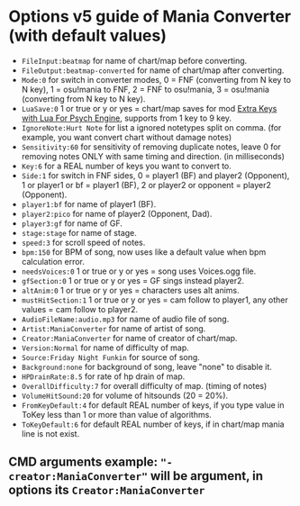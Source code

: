 # Options v5 guide of Mania Converter (with default values)
- `FileInput:beatmap` for name of chart/map before converting.
- `FileOutput:beatmap-converted` for name of chart/map after converting.
- `Mode:0` for switch in converter modes, 0 = FNF (converting from N key to N key), 1 = osu!mania to FNF, 2 = FNF to osu!mania, 3 = osu!mania (converting from N key to N key).
- `LuaSave:0` 1 or true or y or yes = chart/map saves for mod [Extra Keys with Lua For Psych Engine](https://gamebanana.com/mods/352021), supports from 1 key to 9 key.
- `IgnoreNote:Hurt Note` for list a ignored notetypes split on comma. (for example, you want convert chart without damage notes)
- `Sensitivity:60` for sensitivity of removing duplicate notes, leave 0 for removing notes ONLY with same timing and direction. (in milliseconds)
- `Key:6` for a REAL number of keys you want to convert to.
- `Side:1` for switch in FNF sides, 0 = player1 (BF) and player2 (Opponent), 1 or player1 or bf = player1 (BF), 2 or player2 or opponent = player2 (Opponent).
- `player1:bf` for name of player1 (BF).
- `player2:pico` for name of player2 (Opponent, Dad).
- `player3:gf` for name of GF.
- `stage:stage` for name of stage.
- `speed:3` for scroll speed of notes.
- `bpm:150` for BPM of song, now uses like a default value when bpm calculation error.
- `needsVoices:0` 1 or true or y or yes = song uses Voices.ogg file.
- `gfSection:0` 1 or true or y or yes = GF sings instead player2.
- `altAnim:0` 1 or true or y or yes = characters uses alt anims.
- `mustHitSection:1` 1 or true or y or yes = cam follow to player1, any other values = cam follow to player2.
- `AudioFileName:audio.mp3` for name of audio file of song.
- `Artist:ManiaConverter` for name of artist of song.
- `Creator:ManiaConverter` for name of creator of chart/map.
- `Version:Normal` for name of difficulty of map.
- `Source:Friday Night Funkin` for source of song.
- `Background:none` for background of song, leave "none" to disable it.
- `HPDrainRate:8.5` for rate of hp drain of map.
- `OverallDifficulty:7` for overall difficulty of map. (timing of notes)
- `VolumeHitSound:20` for volume of hitsounds (20 = 20%).
- `FromKeyDefault:4` for default REAL number of keys, if you type value in ToKey less than 1 or more than value of algorithms.
- `ToKeyDefault:6` for default REAL number of keys, if in chart/map mania line is not exist.

## CMD arguments example: `"-creator:ManiaConverter"` will be argument, in options its `Creator:ManiaConverter`
